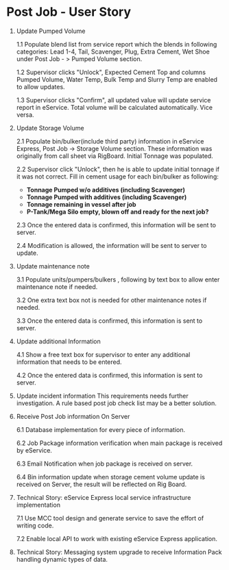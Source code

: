 # Post Job - User Story



1. Update Pumped Volume

   1.1 Populate blend list from service report which the blends in following categories:  Lead 1-4, Tail, Scavenger, Plug,  Extra Cement, Wet Shoe under Post Job - > Pumped Volume section.

   1.2 Supervisor clicks "Unlock", Expected Cement Top and columns Pumped Volume, Water Temp, Bulk Temp and Slurry Temp are enabled to allow updates.

   1.3 Supervisor clicks "Confirm", all updated value will update service report in eService. Total volume will be calculated automatically. Vice versa.

2. Update Storage Volume 

   2.1 Populate bin/bulker(include third party) information in eService Express, Post Job -> Storage Volume section. These information was originally from call sheet via RigBoard. Initial Tonnage was populated.

   2.2  Supervisor click "Unlock", then he is able to update initial tonnage if it was not correct. Fill in cement usage for each bin/bulker as following:

   - **Tonnage Pumped w/o additives (including Scavenger)**
   - **Tonnage Pumped with additives (including Scavenger)**
   - **Tonnage remaining in vessel after job**
   - **P-Tank/Mega Silo empty, blown off and ready for the next job?**

   2.3 Once the entered data is confirmed, this information will be sent to server.

   2.4 Modification is allowed, the information will be sent to server to update.

3. Update maintenance note

   3.1 Populate units/pumpers/bulkers , following by text box to allow enter maintenance note if needed.

   3.2 One extra text box not is needed for other maintenance notes if needed.

   3.3 Once the entered data is confirmed, this information is sent to server.

4. Update additional Information

   4.1 Show a free text box for supervisor to enter any additional information that needs to be entered.

   4.2 Once the entered data is confirmed, this information is sent to server.

5. Update incident information
    This requirements needs further investigation. A rule based post job check list may be a better solution.

6. Receive Post Job information On Server

   6.1 Database implementation for every piece of information.

   6.2  Job Package information verification when main package is received by eService.

   6.3 Email Notification when job package is received on server.

   6.4 Bin information update when storage cement volume update is received on Server, the result will be reflected on Rig Board.

7. Technical Story: eService Express local service infrastructure implementation

   7.1 Use MCC tool design and generate service to save the effort of writing code.

   7.2 Enable local API to work with existing eService Express application.
   
8. Technical Story: Messaging system upgrade to receive Information Pack handling dynamic types of data.

